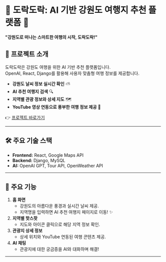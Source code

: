 # 🌟 도락도락: AI 기반 강원도 여행지 추천 플랫폼 🚀

**"강원도로 떠나는 스마트한 여행의 시작, 도락도락!"**

## 📌 프로젝트 소개
도락도락은 강원도 여행을 위한 AI 기반 추천 플랫폼입니다.  
OpenAI, React, Django를 활용해 사용자 맞춤형 여행 정보를 제공합니다.

- **강원도 날씨 정보 실시간 확인** ⛅
- **AI 추천 여행지 검색** 🔍
- **지역별 관광 정보와 상세 지도** 🗺️
- **YouTube 영상 연동으로 풍부한 여행 정보 제공** 🎥

👉 [프로젝트 바로가기](http://kkms4001.iptime.org:45124/)

---

## 🛠️ 주요 기술 스택
- **Frontend:** React, Google Maps API
- **Backend:** Django, MySQL
- **AI:** OpenAI GPT, Tour API, OpenWeather API

---

## 🌈 주요 기능
1. **홈 화면**
   - 강원도의 아름다운 풍경과 실시간 날씨 제공.
   - 지역명을 입력하면 AI 추천 여행지 페이지로 이동! ✨
2. **지역별 핫스팟**
   - 지도와 아이콘 클릭으로 해당 지역 정보 확인.
3. **관광지 상세 정보**
   - 상세 위치와 YouTube 연동된 여행 콘텐츠 제공.
4. **AI 채팅**
   - 관광지에 대한 궁금증을 AI와 대화하며 해결!

---
